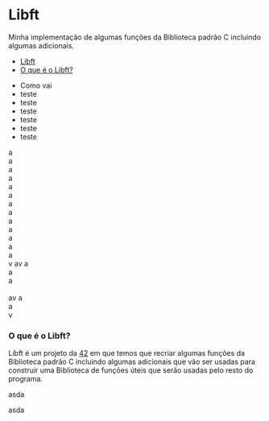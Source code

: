 # Libft
Minha implementação de algumas funções da Biblioteca padrão C incluindo algumas adicionais.

- [Libft](#libft)
- [O que é o Libft?](#o-que---o-libft-)
* Como vai
* teste
* teste
* teste
* teste
* teste 
* teste

a<br>
a<br>
a<br>
a<br>
a<br>
a<br>
a<br>
a<br>
a<br>
a<br>
a<br>
a<br>
a<br>v
av
a<br>
a<br>
a<br>
<br>
av
a<br>
a<br>
v
<a name="o-que---o-libft-"></a>
### O que é o Libft?
Libft é um projeto da [42](https://www.42sp.org.br "42sp") em que temos que recriar algumas funções da Biblioteca padrão C incluindo algumas adicionais que vão ser usadas para construir uma Biblioteca de funções úteis que serão usadas pelo resto do programa.






































asda




































asda
